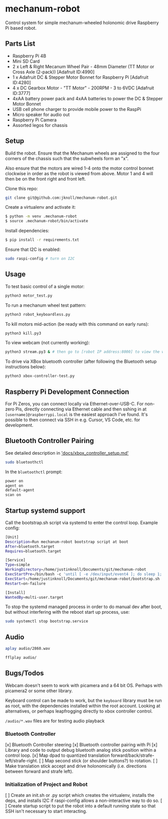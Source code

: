 # mechanum-robot
Control system for simple mechanum-wheeled holonomic drive Raspberry Pi based robot.

## Parts List
- Raspberry Pi 4B
- Mini SD Card
- 2 x Left & Right Mecanum Wheel Pair - 48mm Diameter (TT Motor or Cross Axle (2-pack)) [Adafruit ID:4990]
- 1 x Adafruit DC & Stepper Motor Bonnet for Raspberry Pi [Adafruit ID:4280]
- 4 x DC Gearbox Motor - "TT Motor" - 200RPM - 3 to 6VDC [Adafruit ID:3777]
- 4xAA battery power pack and 4xAA batteries to power the DC & Stepper Motor Bonnet
- USB cell phone charger to provide mobile power to the RaspPi
- Micro speaker for audio out
- Raspberry Pi Camera
- Assorted legos for chassis


## Setup
Build the robot. Ensure that the Mechanum wheels are assigned to the four corners of the chassis such that the subwheels form an "x".

Also ensure that the motors are wired 1-4 onto the motor control bonnet clockwise in order as the robot is viewed from above. Motor 1 and 4 will then be on the front right and front left.

Clone this repo:

``` bash
git clone git@github.com:jknoll/mechanum-robot.git
```

Create a virtualenv and activate it:

```bash
$ python -m venv .mechanum-robot
$ source .mechanum-robot/bin/activate
```

Install dependencies:
```bash
$ pip install -r requirements.txt
```

Ensure that I2C is enabled:
```bash
sudo raspi-config # turn on I2C
```

## Usage
To test basic control of a single motor:
```bash
python3 motor_test.py
```

To run a mechanum wheel test pattern:
```bash
python3 robot_keyboardless.py
```
To kill motors mid-action (be ready with this command on early runs):
```bash
python3 kill.py3
```

To view webcam (not currently working):
```bash
python3 stream.py3 & # then go to [robot IP address:8000] to view the webcam
```

To drive via XBox bluetooth controller (after following the Bluetooth setup instructions below):
```bash
python3 xbox-controller-test.py
```

## Raspberry Pi Development Connection

For Pi Zeros, you can connect locally via Ethernet-over-USB-C. For non-zero Pis, directly connecting via Ethernet cable and then sshing in at `[username]@raspberrypi.local` is the easiest approach I've found. It's possible to then connect via SSH in e.g. Cursor, VS Code, etc. for development.

## Bluetooth Controller Pairing
See detailed description in ['docs/xbox_controller_setup.md'](xbox_controller_setup.md)
```bash
sudo bluetoothctl
```

In the `bluetoothctl` prompt:
```bash
power on
agent on
default-agent
scan on
```

## Startup systemd support
Call the bootstrap.sh script via systemd to enter the control loop. Example config:
```bash
[Unit]
Description=Run mechanum-robot bootstrap script at boot
After=bluetooth.target
Requires=bluetooth.target

[Service]
Type=simple
WorkingDirectory=/home/justinknoll/Documents/git/mechanum-robot
ExecStartPre=/bin/bash -c 'until [ -e /dev/input/event4 ]; do sleep 1; done'
ExecStart=/home/justinknoll/Documents/git/mechanum-robot/bootstrap.sh
Restart=on-failure

[Install]
WantedBy=multi-user.target

``` 

To stop the systemd managed process in order to do manual dev after boot, but without interfering with the reboot start up process, use:
```bash
sudo systemctl stop bootstrap.service
```

## Audio
```bash
aplay audio/2860.wav
```

```bash
fflplay audio/
```

## Bugs/Todos
Webcam doesn't seem to work with picamera and a 64 bit OS. Perhaps with picamera2 or some other library.

Keyboard control can be made to work, but the `keyboard` library must be run as root, with the dependencies installed within the root account. Looking at alternatives, or perhaps leapfrogging directly to xbox controller control.

`/audio/*.wav` files are for testing audio playback

### Bluetooth Controller
[x] Bluetooth Controller steering
[x] Bluetooth controller pairing with Pi
[x] Library and code to output debug bluetooth analog stick position within a control loop.
[x] Map dpad to quantized translation forward/back/strafe-left/strafe-right.
[ ] Map second stick (or shoulder buttons?) to rotation.
[ ] Make translation stick accept and drive holonomically (i.e. directions between forward and strafe left).

### Initialization of Project and Robot
[ ] Create an init.sh or .py script which creates the virtualenv, installs the deps, and installs I2C if raspi-config allows a non-interactive way to do so. 
[ ] Create startup script to put the robot into a default running state so that SSH isn't necessary to start interacting.

